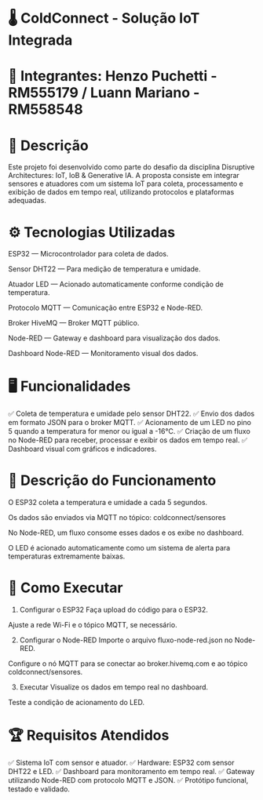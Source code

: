 # 🌡️ ColdConnect - Solução IoT Integrada
# 👥 Integrantes: Henzo Puchetti - RM555179 / Luann Mariano - RM558548


# 📑 Descrição
Este projeto foi desenvolvido como parte do desafio da disciplina Disruptive Architectures: IoT, IoB & Generative IA. A proposta consiste em integrar sensores e atuadores com um sistema IoT para coleta, processamento e exibição de dados em tempo real, utilizando protocolos e plataformas adequadas.



# ⚙️ Tecnologias Utilizadas
ESP32 — Microcontrolador para coleta de dados.

Sensor DHT22 — Para medição de temperatura e umidade.

Atuador LED — Acionado automaticamente conforme condição de temperatura.

Protocolo MQTT — Comunicação entre ESP32 e Node-RED.

Broker HiveMQ — Broker MQTT público.

Node-RED — Gateway e dashboard para visualização dos dados.

Dashboard Node-RED — Monitoramento visual dos dados.



# 🖥️ Funcionalidades
✅ Coleta de temperatura e umidade pelo sensor DHT22.
✅ Envio dos dados em formato JSON para o broker MQTT.
✅ Acionamento de um LED no pino 5 quando a temperatura for menor ou igual a -16°C.
✅ Criação de um fluxo no Node-RED para receber, processar e exibir os dados em tempo real.
✅ Dashboard visual com gráficos e indicadores.



# 📡 Descrição do Funcionamento
O ESP32 coleta a temperatura e umidade a cada 5 segundos.

Os dados são enviados via MQTT no tópico:
coldconnect/sensores

No Node-RED, um fluxo consome esses dados e os exibe no dashboard.

O LED é acionado automaticamente como um sistema de alerta para temperaturas extremamente baixas.



# 🚀 Como Executar
1. Configurar o ESP32
Faça upload do código para o ESP32.

Ajuste a rede Wi-Fi e o tópico MQTT, se necessário.

2. Configurar o Node-RED
Importe o arquivo fluxo-node-red.json no Node-RED.

Configure o nó MQTT para se conectar ao broker.hivemq.com e ao tópico coldconnect/sensores.

3. Executar
Visualize os dados em tempo real no dashboard.

Teste a condição de acionamento do LED.



# 🏆 Requisitos Atendidos
✅ Sistema IoT com sensor e atuador.
✅ Hardware: ESP32 com sensor DHT22 e LED.
✅ Dashboard para monitoramento em tempo real.
✅ Gateway utilizando Node-RED com protocolo MQTT e JSON.
✅ Protótipo funcional, testado e validado.
